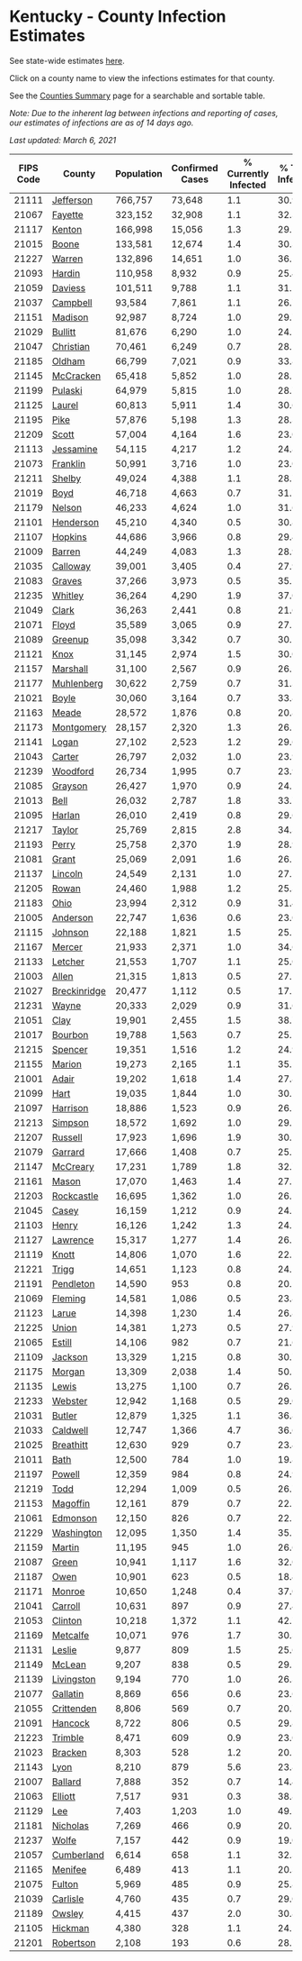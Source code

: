 # Kentucky - County Infection Estimates

See state-wide estimates [here](/infections/us-ky).

Click on a county name to view the infections estimates for that county.

See the [Counties Summary](/infections/summary-counties) page for a searchable and sortable table.

*Note: Due to the inherent lag between infections and reporting of cases, our estimates of infections are as of 14 days ago.*

*Last updated: March 6, 2021*

|   FIPS Code |                       County |   Population |   Confirmed Cases |   % Currently Infected |   % Total Infected |
|-------------|------------------------------|--------------|-------------------|------------------------|--------------------|
|       21111 |       [Jefferson](jefferson) |      766,757 |            73,648 |                    1.1 |               30.9 |
|       21067 |           [Fayette](fayette) |      323,152 |            32,908 |                    1.1 |               32.3 |
|       21117 |             [Kenton](kenton) |      166,998 |            15,056 |                    1.3 |               29.1 |
|       21015 |               [Boone](boone) |      133,581 |            12,674 |                    1.4 |               30.3 |
|       21227 |             [Warren](warren) |      132,896 |            14,651 |                    1.0 |               36.1 |
|       21093 |             [Hardin](hardin) |      110,958 |             8,932 |                    0.9 |               25.4 |
|       21059 |           [Daviess](daviess) |      101,511 |             9,788 |                    1.1 |               31.2 |
|       21037 |         [Campbell](campbell) |       93,584 |             7,861 |                    1.1 |               26.7 |
|       21151 |           [Madison](madison) |       92,987 |             8,724 |                    1.0 |               29.7 |
|       21029 |           [Bullitt](bullitt) |       81,676 |             6,290 |                    1.0 |               24.2 |
|       21047 |       [Christian](christian) |       70,461 |             6,249 |                    0.7 |               28.5 |
|       21185 |             [Oldham](oldham) |       66,799 |             7,021 |                    0.9 |               33.8 |
|       21145 |       [McCracken](mccracken) |       65,418 |             5,852 |                    1.0 |               28.2 |
|       21199 |           [Pulaski](pulaski) |       64,979 |             5,815 |                    1.0 |               28.7 |
|       21125 |             [Laurel](laurel) |       60,813 |             5,911 |                    1.4 |               30.6 |
|       21195 |                 [Pike](pike) |       57,876 |             5,198 |                    1.3 |               28.3 |
|       21209 |               [Scott](scott) |       57,004 |             4,164 |                    1.6 |               23.0 |
|       21113 |       [Jessamine](jessamine) |       54,115 |             4,217 |                    1.2 |               24.8 |
|       21073 |         [Franklin](franklin) |       50,991 |             3,716 |                    1.0 |               23.0 |
|       21211 |             [Shelby](shelby) |       49,024 |             4,388 |                    1.1 |               28.7 |
|       21019 |                 [Boyd](boyd) |       46,718 |             4,663 |                    0.7 |               31.7 |
|       21179 |             [Nelson](nelson) |       46,233 |             4,624 |                    1.0 |               31.6 |
|       21101 |       [Henderson](henderson) |       45,210 |             4,340 |                    0.5 |               30.8 |
|       21107 |           [Hopkins](hopkins) |       44,686 |             3,966 |                    0.8 |               29.4 |
|       21009 |             [Barren](barren) |       44,249 |             4,083 |                    1.3 |               28.9 |
|       21035 |         [Calloway](calloway) |       39,001 |             3,405 |                    0.4 |               27.9 |
|       21083 |             [Graves](graves) |       37,266 |             3,973 |                    0.5 |               35.1 |
|       21235 |           [Whitley](whitley) |       36,264 |             4,290 |                    1.9 |               37.0 |
|       21049 |               [Clark](clark) |       36,263 |             2,441 |                    0.8 |               21.6 |
|       21071 |               [Floyd](floyd) |       35,589 |             3,065 |                    0.9 |               27.1 |
|       21089 |           [Greenup](greenup) |       35,098 |             3,342 |                    0.7 |               30.2 |
|       21121 |                 [Knox](knox) |       31,145 |             2,974 |                    1.5 |               30.0 |
|       21157 |         [Marshall](marshall) |       31,100 |             2,567 |                    0.9 |               26.2 |
|       21177 |     [Muhlenberg](muhlenberg) |       30,622 |             2,759 |                    0.7 |               31.3 |
|       21021 |               [Boyle](boyle) |       30,060 |             3,164 |                    0.7 |               33.8 |
|       21163 |               [Meade](meade) |       28,572 |             1,876 |                    0.8 |               20.8 |
|       21173 |     [Montgomery](montgomery) |       28,157 |             2,320 |                    1.3 |               26.1 |
|       21141 |               [Logan](logan) |       27,102 |             2,523 |                    1.2 |               29.6 |
|       21043 |             [Carter](carter) |       26,797 |             2,032 |                    1.0 |               23.9 |
|       21239 |         [Woodford](woodford) |       26,734 |             1,995 |                    0.7 |               23.9 |
|       21085 |           [Grayson](grayson) |       26,427 |             1,970 |                    0.9 |               24.2 |
|       21013 |                 [Bell](bell) |       26,032 |             2,787 |                    1.8 |               33.7 |
|       21095 |             [Harlan](harlan) |       26,010 |             2,419 |                    0.8 |               29.6 |
|       21217 |             [Taylor](taylor) |       25,769 |             2,815 |                    2.8 |               34.3 |
|       21193 |               [Perry](perry) |       25,758 |             2,370 |                    1.9 |               28.9 |
|       21081 |               [Grant](grant) |       25,069 |             2,091 |                    1.6 |               26.2 |
|       21137 |           [Lincoln](lincoln) |       24,549 |             2,131 |                    1.0 |               27.5 |
|       21205 |               [Rowan](rowan) |       24,460 |             1,988 |                    1.2 |               25.3 |
|       21183 |                 [Ohio](ohio) |       23,994 |             2,312 |                    0.9 |               31.4 |
|       21005 |         [Anderson](anderson) |       22,747 |             1,636 |                    0.6 |               23.0 |
|       21115 |           [Johnson](johnson) |       22,188 |             1,821 |                    1.5 |               25.5 |
|       21167 |             [Mercer](mercer) |       21,933 |             2,371 |                    1.0 |               34.6 |
|       21133 |           [Letcher](letcher) |       21,553 |             1,707 |                    1.1 |               25.0 |
|       21003 |               [Allen](allen) |       21,315 |             1,813 |                    0.5 |               27.2 |
|       21027 | [Breckinridge](breckinridge) |       20,477 |             1,112 |                    0.5 |               17.2 |
|       21231 |               [Wayne](wayne) |       20,333 |             2,029 |                    0.9 |               31.6 |
|       21051 |                 [Clay](clay) |       19,901 |             2,455 |                    1.5 |               38.7 |
|       21017 |           [Bourbon](bourbon) |       19,788 |             1,563 |                    0.7 |               25.2 |
|       21215 |           [Spencer](spencer) |       19,351 |             1,516 |                    1.2 |               24.9 |
|       21155 |             [Marion](marion) |       19,273 |             2,165 |                    1.1 |               35.5 |
|       21001 |               [Adair](adair) |       19,202 |             1,618 |                    1.4 |               27.8 |
|       21099 |                 [Hart](hart) |       19,035 |             1,844 |                    1.0 |               30.5 |
|       21097 |         [Harrison](harrison) |       18,886 |             1,523 |                    0.9 |               26.5 |
|       21213 |           [Simpson](simpson) |       18,572 |             1,692 |                    1.0 |               29.2 |
|       21207 |           [Russell](russell) |       17,923 |             1,696 |                    1.9 |               30.2 |
|       21079 |           [Garrard](garrard) |       17,666 |             1,408 |                    0.7 |               25.2 |
|       21147 |         [McCreary](mccreary) |       17,231 |             1,789 |                    1.8 |               32.7 |
|       21161 |               [Mason](mason) |       17,070 |             1,463 |                    1.4 |               27.1 |
|       21203 |     [Rockcastle](rockcastle) |       16,695 |             1,362 |                    1.0 |               26.1 |
|       21045 |               [Casey](casey) |       16,159 |             1,212 |                    0.9 |               24.1 |
|       21103 |               [Henry](henry) |       16,126 |             1,242 |                    1.3 |               24.5 |
|       21127 |         [Lawrence](lawrence) |       15,317 |             1,277 |                    1.4 |               26.1 |
|       21119 |               [Knott](knott) |       14,806 |             1,070 |                    1.6 |               22.1 |
|       21221 |               [Trigg](trigg) |       14,651 |             1,123 |                    0.8 |               24.5 |
|       21191 |       [Pendleton](pendleton) |       14,590 |               953 |                    0.8 |               20.5 |
|       21069 |           [Fleming](fleming) |       14,581 |             1,086 |                    0.5 |               23.8 |
|       21123 |               [Larue](larue) |       14,398 |             1,230 |                    1.4 |               26.8 |
|       21225 |               [Union](union) |       14,381 |             1,273 |                    0.5 |               27.9 |
|       21065 |             [Estill](estill) |       14,106 |               982 |                    0.7 |               21.6 |
|       21109 |           [Jackson](jackson) |       13,329 |             1,215 |                    0.8 |               30.7 |
|       21175 |             [Morgan](morgan) |       13,309 |             2,038 |                    1.4 |               50.5 |
|       21135 |               [Lewis](lewis) |       13,275 |             1,100 |                    0.7 |               26.5 |
|       21233 |           [Webster](webster) |       12,942 |             1,168 |                    0.5 |               29.0 |
|       21031 |             [Butler](butler) |       12,879 |             1,325 |                    1.1 |               36.8 |
|       21033 |         [Caldwell](caldwell) |       12,747 |             1,366 |                    4.7 |               36.6 |
|       21025 |       [Breathitt](breathitt) |       12,630 |               929 |                    0.7 |               23.4 |
|       21011 |                 [Bath](bath) |       12,500 |               784 |                    1.0 |               19.8 |
|       21197 |             [Powell](powell) |       12,359 |               984 |                    0.8 |               24.9 |
|       21219 |                 [Todd](todd) |       12,294 |             1,009 |                    0.5 |               26.7 |
|       21153 |         [Magoffin](magoffin) |       12,161 |               879 |                    0.7 |               22.5 |
|       21061 |         [Edmonson](edmonson) |       12,150 |               826 |                    0.7 |               22.1 |
|       21229 |     [Washington](washington) |       12,095 |             1,350 |                    1.4 |               35.1 |
|       21159 |             [Martin](martin) |       11,195 |               945 |                    1.0 |               26.6 |
|       21087 |               [Green](green) |       10,941 |             1,117 |                    1.6 |               32.0 |
|       21187 |                 [Owen](owen) |       10,901 |               623 |                    0.5 |               18.4 |
|       21171 |             [Monroe](monroe) |       10,650 |             1,248 |                    0.4 |               37.0 |
|       21041 |           [Carroll](carroll) |       10,631 |               897 |                    0.9 |               27.4 |
|       21053 |           [Clinton](clinton) |       10,218 |             1,372 |                    1.1 |               42.7 |
|       21169 |         [Metcalfe](metcalfe) |       10,071 |               976 |                    1.7 |               30.3 |
|       21131 |             [Leslie](leslie) |        9,877 |               809 |                    1.5 |               25.6 |
|       21149 |             [McLean](mclean) |        9,207 |               838 |                    0.5 |               29.2 |
|       21139 |     [Livingston](livingston) |        9,194 |               770 |                    1.0 |               26.3 |
|       21077 |         [Gallatin](gallatin) |        8,869 |               656 |                    0.6 |               23.6 |
|       21055 |     [Crittenden](crittenden) |        8,806 |               569 |                    0.7 |               20.7 |
|       21091 |           [Hancock](hancock) |        8,722 |               806 |                    0.5 |               29.8 |
|       21223 |           [Trimble](trimble) |        8,471 |               609 |                    0.9 |               23.0 |
|       21023 |           [Bracken](bracken) |        8,303 |               528 |                    1.2 |               20.5 |
|       21143 |                 [Lyon](lyon) |        8,210 |               879 |                    5.6 |               23.8 |
|       21007 |           [Ballard](ballard) |        7,888 |               352 |                    0.7 |               14.4 |
|       21063 |           [Elliott](elliott) |        7,517 |               931 |                    0.3 |               38.8 |
|       21129 |                   [Lee](lee) |        7,403 |             1,203 |                    1.0 |               49.5 |
|       21181 |         [Nicholas](nicholas) |        7,269 |               466 |                    0.9 |               20.2 |
|       21237 |               [Wolfe](wolfe) |        7,157 |               442 |                    0.9 |               19.0 |
|       21057 |     [Cumberland](cumberland) |        6,614 |               658 |                    1.1 |               32.3 |
|       21165 |           [Menifee](menifee) |        6,489 |               413 |                    1.1 |               20.3 |
|       21075 |             [Fulton](fulton) |        5,969 |               485 |                    0.9 |               25.8 |
|       21039 |         [Carlisle](carlisle) |        4,760 |               435 |                    0.7 |               29.0 |
|       21189 |             [Owsley](owsley) |        4,415 |               437 |                    2.0 |               30.8 |
|       21105 |           [Hickman](hickman) |        4,380 |               328 |                    1.1 |               24.1 |
|       21201 |       [Robertson](robertson) |        2,108 |               193 |                    0.6 |               28.7 |